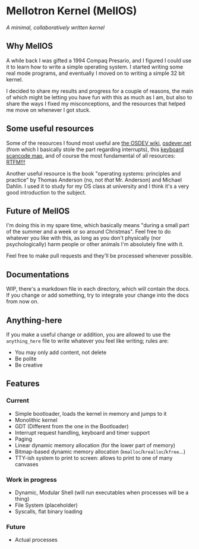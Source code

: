 # Mellotron Kernel (MellOS)
*A minimal, collaboratively written kernel* 
## Why MellOS
A while back I was gifted a 1994 Compaq Presario, and I figured I could use it to learn how to write a simple operating system. I started writing some real mode programs, and eventually I moved on to writing a simple 32 bit kernel. 

I decided to share my results and progress for a couple of reasons, the main of which might be letting you have fun with this as much as I am, but also to share the ways I fixed my misconceptions, and the resources that helped me move on whenever I got stuck.

## Some useful resources
Some of the resources I found most useful are [the OSDEV wiki](https://wiki.osdev.org/Main_Page), [osdever.net](http://www.osdever.net/tutorials/) (from which I basically stole the part regarding interrupts), this [keyboard scancode map](https://www.win.tue.nl/~aeb/linux/kbd/scancodes-1.html), and of course the most fundamental of all resources: [RTFM!!!](https://software.intel.com/content/www/us/en/develop/download/intel-64-and-ia-32-architectures-sdm-combined-volumes-3a-3b-3c-and-3d-system-programming-guide.html)

Another useful resource is the book "operating systems: principles and practice" by Thomas Anderson (no, not *that* Mr. Anderson) and Michael Dahlin. I used it to study for my OS class at university and I think it's a very good introduction to the subject.

## Future of MellOS
I'm doing this in my spare time, which basically means "during a small part of the summer and a week or so around Christmas". Feel free to do whatever you like with this, as long as you don't physically (nor psychologically) harm people or other animals I'm absolutely fine with it.

Feel free to make pull requests and they'll be processed whenever possible.

## Documentations
WIP, there's a markdown file in each directory, which will contain the docs. If you change or add something, try to integrate your change into the docs from now on. 

## Anything-here
If you make a useful change or addition, you are allowed to use the `anything_here` file to write whatever you feel like writing; rules are: 

- You may only add content, not delete
- Be polite
- Be creative

## Features
### Current

- Simple bootloader, loads the kernel in memory and jumps to it
- Monolithic kernel
- GDT (Different from the one in the Bootloader)
- Interrupt request handling, keyboard and timer support
- Paging
- Linear dynamic memory allocation (for the lower part of memory)
- Bitmap-based dynamic memory allocation (`kmalloc`/`krealloc`/`kfree`...)
- TTY-ish system to print to screen: allows to print to one of many canvases

### Work in progress
- Dynamic, Modular Shell (will run executables when processes will be a thing)
- File System (placeholder)
- Syscalls, flat binary loading

### Future
- Actual processes


